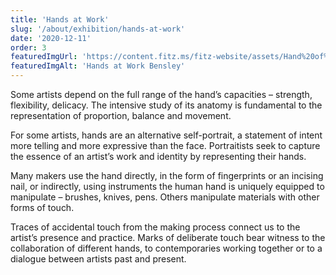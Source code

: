 ```yaml
---
title: 'Hands at Work'
slug: '/about/exhibition/hands-at-work'
date: '2020-12-11'
order: 3
featuredImgUrl: 'https://content.fitz.ms/fitz-website/assets/Hand%20of%20Frank%20Auerbach.png?key=directus-medium-crop'
featuredImgAlt: 'Hands at Work Bensley'
---
```


Some artists depend on the full range of the hand’s capacities – strength, flexibility, delicacy. The intensive study of its anatomy is fundamental to the representation of proportion, balance and movement.

For some artists, hands are an alternative self-portrait, a statement of intent more telling and more expressive than the face. Portraitists seek to capture the essence of an artist’s work and identity by representing their hands.

Many makers use the hand directly, in the form of fingerprints or an incising nail, or indirectly, using instruments the human hand is uniquely equipped to manipulate – brushes, knives, pens. Others manipulate materials with other forms of touch.

Traces of accidental touch from the making process connect us to the artist’s presence and practice. Marks of deliberate touch bear witness to the collaboration of different hands, to contemporaries working together or to a dialogue between artists past and present.
